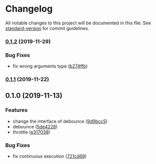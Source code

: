 # Changelog

All notable changes to this project will be documented in this file. See [standard-version](https://github.com/conventional-changelog/standard-version) for commit guidelines.

### [0.1.2](https://github.com/rickkky/incoherence/compare/v0.1.1...v0.1.2) (2019-11-29)


### Bug Fixes

* fix wrong arguments type ([b274ffb](https://github.com/rickkky/incoherence/commit/b274ffb2206722b48e9a8b5f77b45fc5af035232))

### [0.1.1](https://github.com/rickkky/combine-class-names/compare/v0.1.0...v0.1.1) (2019-11-22)

## 0.1.0 (2019-11-13)


### Features

* change the interface of debounce ([9d9bcc5](https://github.com/rickkky/incoherence/commit/9d9bcc536359882e700de94a5a3f05422f7ff690))
* debounce ([5de4228](https://github.com/rickkky/incoherence/commit/5de4228a0780c1366ba7cd8ba6e8a560fc98a6a0))
* throttle ([e317038](https://github.com/rickkky/incoherence/commit/e3170384d1cc4931b53d9be0b1b2669e4d92d947))

### Bug Fixes

* fix continuous execution ([721cd69](https://github.com/rickkky/incoherence/commit/721cd69a9fdcd2c609776faad1994a99fe173e7d))
